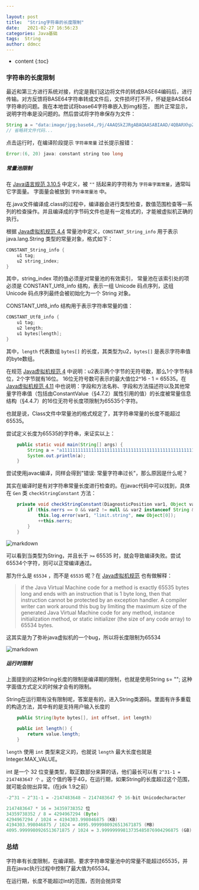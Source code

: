 ```yaml
---

layout: post
title:  "String字符串的长度限制"
date:   2021-02-27 16:56:23
categories: Java基础
tags:  String
author: ddmcc
---
```


* content
{:toc}




### **字符串的长度限制**

最近和第三方进行系统对接，约定是我们这边将文件的转成BASE64编码后，进行传输。对方反馈将BASE64字符串转成文件后，文件损坏打不开，怀疑是BASE64字符串的问题。我在本地尝试将base64字符串嵌入到img标签，
图片正常显示，说明字符串是没问题的。然后尝试将字符串保存为文件：

```java
String a = "data:image/jpg;base64,/9j/4AAQSkZJRgABAQAASABIAAD/4QBARXhpZgAA......";  // 7w多个字符
// 省略转文件代码...
```

点击运行时，在编译阶段提示 `字符串常量` 过长提示报错：

```java
Error:(6, 20) java: constant string too long
```


##### **常量池限制**

在 [Java语言规范 3.10.5](https://docs.oracle.com/javase/specs/jls/se8/html/jls-3.html#jls-3.10.5) 中定义，被 `""` 括起来的字符称为 `字符串字面常量`，通常叫它字面量。
字面量会被放到 `字符串常量池` 中。

在.java文件编译成.class的过程中，编译器会进行类型检查，数值范围检查等一系列的检查操作。并且编译成的字节码文件也是有一定格式的，才能被虚拟机正确的执行。

根据 [Java虚拟机规范 4.4](https://docs.oracle.com/javase/specs/jvms/se8/html/jvms-4.html#jvms-4.4) 常量池中定义，`CONSTANT_String_info` 用于表示 java.lang.String 类型的常量对象，格式如下：

```java
CONSTANT_String_info {
    u1 tag;
    u2 string_index;
}
```

其中，string_index 项的值必须是对常量池的有效索引， 常量池在该索引处的项必须是 CONSTANT_Utf8_info 结构，表示一组 Unicode 码点序列，这组 Unicode 码点序列最终会被初始化为一个 String 对象。

CONSTANT_Utf8_info 结构用于表示字符串常量的值：

```java
CONSTANT_Utf8_info {
    u1 tag;
    u2 length;
    u1 bytes[length];
}
```

其中，`length` 代表数组 `bytes[]` 的长度，其类型为u2，`bytes[]` 是表示字符串值的byte数组。

在规范 [Java虚拟机规范 4](https://docs.oracle.com/javase/specs/jvms/se8/html/jvms-4.html) 中说明：u2表示两个字节的无符号数，那么1个字节有8位，2个字节就有16位。
16位无符号数可表示的最大值位2^16 - 1 = 65535。在 [Java虚拟机规范 4.11](https://docs.oracle.com/javase/specs/jvms/se7/html/jvms-4.html#jvms-4.11) 中也说明：字段和方法名称、字段和方法描述符以及其他常量字符串值（包括由ConstantValue（§4.7.2）属性引用的值）的长度被常量信息结构（§4.4.7）的16位无符号长度项限制为65535个字符。


也就是说，Class文件中常量池的格式规定了，其字符串常量的长度不能超过65535。

尝试定义长度为65535的字符串，来证实以上：

```java
    public static void main(String[] args) {
        String a = "a111111111111111111111111111111111111111111111111111111.............";  // 65535个
        System.out.println(a);
    }
```


尝试使用javac编译，同样会得到"错误: 常量字符串过长"，那么原因是什么呢？

其实在编译时是有对字符串常量长度进行检查的。在javac代码中可以找到，具体在 `Gen` 类 `checkStringConstant` 方法：

```java
    private void checkStringConstant(DiagnosticPosition var1, Object var2) {
        if (this.nerrs == 0 && var2 != null && var2 instanceof String && ((String)var2).length() >= 65535) {
            this.log.error(var1, "limit.string", new Object[0]);
            ++this.nerrs;
        }
    }
```

![markdown](https://ddmcc-1255635056.file.myqcloud.com/fbc43a83-00ea-4c66-a30a-c20115c8217d.png)

可以看到当类型为String，并且长于 `>=` 65535 时，就会导致编译失败。尝试65534个字符，则可以正常编译通过。

那为什么是 `65534` ，而不是 `65535` 呢？在 [Java虚拟机规范](https://docs.oracle.com/javase/specs/jvms/se8/html/jvms-4.html#jvms-4.7.3) 也有做解释：

>if the Java Virtual Machine code for a method is exactly 65535 bytes long and ends with an instruction that is 1 byte long, then that instruction cannot be protected by an exception handler. A compiler writer can work around this bug by limiting the maximum size of the generated Java Virtual Machine code for any method, instance initialization method, or static initializer (the size of any code array) to 65534 bytes.


这其实是为了弥补java虚拟机的一个bug，所以将长度限制为65534

![markdown](https://ddmcc-1255635056.file.myqcloud.com/7bc76521-ce8b-47e7-82bd-70d1be67d1fc.png)


##### **运行时限制**

上面提到的这种String长度的限制是编译期的限制，也就是使用String s= ""; 这种字面值方式定义的时候才会有的限制。

String在运行期有没有限制呢，答案是有的，进入String类源码。里面有许多重载的构造方法，其中有的是支持用户输入长度的

```java
    public String(byte bytes[], int offset, int length) 

    public int length() {
        return value.length;
    }
```

`length` 使用 `int` 类型来定义的，也就说 `length` 最大长度也就是 Integer.MAX_VALUE。

int 是一个 32 位变量类型，取正数部分来算的话，他们最长可以有 `2^31-1 = 2147483647 个` 。这个值约等于4G，在运行期，如果String的长度超过这个范围，就可能会抛出异常。(在jdk 1.9之前）

```java
-2^31 ~ 2^31-1 = -2147483648 ~ 2147483647 个 16-bit Unicodecharacter

2147483647 * 16 = 34359738352 位
34359738352 / 8 = 4294967294 (Byte)
4294967294 / 1024 = 4194303.998046875 (KB)
4194303.998046875 / 1024 = 4095.9999980926513671875 (MB)
4095.9999980926513671875 / 1024 = 3.99999999813735485076904296875 (GB)
```


### **总结**

字符串有长度限制，在编译期，要求字符串常量池中的常量不能超过65535，并且在javac执行过程中控制了最大值为65534。

在运行期，长度不能超过Int的范围，否则会抛异常